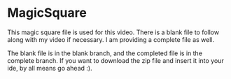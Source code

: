 # MagicSquare
This magic square file is used for this video. 
There is a blank file to follow along with my video if necessary.
I am providing a complete file as well.

The blank file is in the blank branch, and the completed file is in the complete branch.
If you want to download the zip file and insert it into your ide, by all means go ahead :).
